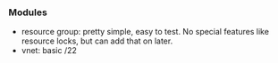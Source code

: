### Modules

- resource group: pretty simple, easy to test. No special features like resource locks, but can add that on later.
- vnet: basic /22